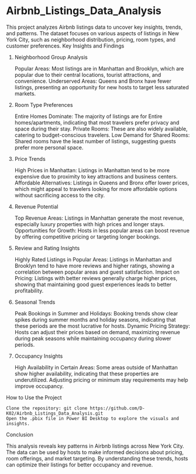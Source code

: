 # Airbnb_Listings_Data_Analysis

This project analyzes Airbnb listings data to uncover key insights, trends, and patterns. The dataset focuses on various aspects of listings in New York City, such as neighborhood distribution, pricing, room types, and customer preferences.
Key Insights and Findings
1. Neighborhood Group Analysis

    Popular Areas: Most listings are in Manhattan and Brooklyn, which are popular due to their central locations, tourist attractions, and convenience.
    Underserved Areas: Queens and Bronx have fewer listings, presenting an opportunity for new hosts to target less saturated markets.

2. Room Type Preferences

    Entire Homes Dominate: The majority of listings are for Entire homes/apartments, indicating that most travelers prefer privacy and space during their stay.
    Private Rooms: These are also widely available, catering to budget-conscious travelers.
    Low Demand for Shared Rooms: Shared rooms have the least number of listings, suggesting guests prefer more personal space.

3. Price Trends

    High Prices in Manhattan: Listings in Manhattan tend to be more expensive due to proximity to key attractions and business centers.
    Affordable Alternatives: Listings in Queens and Bronx offer lower prices, which might appeal to travelers looking for more affordable options without sacrificing access to the city.

4. Revenue Potential

    Top Revenue Areas: Listings in Manhattan generate the most revenue, especially luxury properties with high prices and longer stays.
    Opportunities for Growth: Hosts in less popular areas can boost revenue by offering competitive pricing or targeting longer bookings.

5. Review and Rating Insights

    Highly Rated Listings in Popular Areas: Listings in Manhattan and Brooklyn tend to have more reviews and higher ratings, showing a correlation between popular areas and guest satisfaction.
    Impact on Pricing: Listings with better reviews generally charge higher prices, showing that maintaining good guest experiences leads to better profitability.

6. Seasonal Trends

    Peak Bookings in Summer and Holidays: Booking trends show clear spikes during summer months and holiday seasons, indicating that these periods are the most lucrative for hosts.
    Dynamic Pricing Strategy: Hosts can adjust their prices based on demand, maximizing revenue during peak seasons while maintaining occupancy during slower periods.

7. Occupancy Insights

    High Availability in Certain Areas: Some areas outside of Manhattan show higher availability, indicating that these properties are underutilized. Adjusting pricing or minimum stay requirements may help improve occupancy.

How to Use the Project

    Clone the repository: git clone https://github.com/D-K02/Airbnb_Listings_Data_Analysis.git
    Open the .pbix file in Power BI Desktop to explore the visuals and insights.

Conclusion

This analysis reveals key patterns in Airbnb listings across New York City. The data can be used by hosts to make informed decisions about pricing, room offerings, and market targeting. By understanding these trends, hosts can optimize their listings for better occupancy and revenue.
